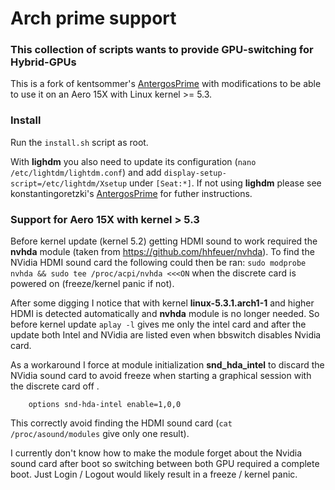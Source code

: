 # Arch prime support
### This collection of scripts wants to provide GPU-switching for Hybrid-GPUs
This is a fork of kentsommer's [AntergosPrime](https://github.com/kentsommer/antergos-prime)
with modifications to be able to use it on an Aero 15X with Linux kernel >= 5.3.


### Install
Run the `install.sh` script as root.

With **lighdm** you also need to update its configuration (`nano /etc/lightdm/lightdm.conf`)
and add `display-setup-script=/etc/lightdm/Xsetup` under `[Seat:*]`.
If not using **lighdm** please see konstantingoretzki's [AntergosPrime](https://github.com/kentsommer/antergos-prime)
for futher instructions.


### Support for Aero 15X with kernel > 5.3
Before kernel update (kernel 5.2) getting HDMI sound to work required the **nvhda** module (taken from https://github.com/hhfeuer/nvhda).
To find the NVidia HDMI sound card the following could then be ran: `sudo modprobe nvhda && sudo tee /proc/acpi/nvhda <<<ON`
when the discrete card is powered on (freeze/kernel panic if not).

After some digging I notice that with kernel **linux-5.3.1.arch1-1** and higher HDMI is
detected automatically and **nvhda** module is no longer needed. So before kernel update
`aplay -l` gives me only the intel card and after the update both Intel and NVidia are
listed even when bbswitch disables Nvidia card.

As a workaround I force at module initialization **snd_hda_intel** to discard the NVidia sound card to avoid freeze when starting
a graphical session with the discrete card off .
```
    options snd-hda-intel enable=1,0,0
```
This correctly avoid finding the HDMI sound card (`cat /proc/asound/modules` give only one result).

I currently don't know how to make the module forget about the Nvidia sound card after boot so
switching between both GPU required a complete boot.
Just Login / Logout would likely result in a freeze / kernel panic.
